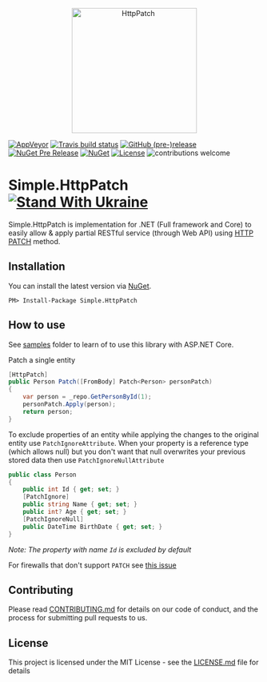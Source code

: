 ﻿<p align="center">
  <img src="HttpPatch.png" alt="HttpPatch" width="250"/>
</p>

[![AppVeyor](https://ci.appveyor.com/api/projects/status/8sq80lyqcatsnssy?svg=true)](https://ci.appveyor.com/project/Marusyk/simple-httppatch) [![Travis build status](https://img.shields.io/travis/Marusyk/Simple.HttpPatch.svg?label=travis-ci&branch=master&style=flat-square&logo=travis)](https://travis-ci.org/Marusyk/Simple.HttpPatch) [![GitHub (pre-)release](https://img.shields.io/github/release/Marusyk/Simple.HttpPatch/all.svg)](https://github.com/Marusyk/Simple.HttpPatch/releases/tag/v1.0.0-beta)  [![NuGet Pre Release](https://img.shields.io/nuget/vpre/Simple.HttpPatch.svg)](https://www.nuget.org/packages/Simple.HttpPatch) 
[![NuGet](https://img.shields.io/nuget/dt/Simple.HttpPatch.svg)]()
[![License](https://img.shields.io/badge/license-MIT-blue.svg)](LICENSE.md) ![contributions welcome](https://img.shields.io/badge/contributions-welcome-brightgreen.svg?style=flat)

# Simple.HttpPatch [![Stand With Ukraine](https://img.shields.io/badge/made_in-ukraine-ffd700.svg?labelColor=0057b7)](https://stand-with-ukraine.pp.ua)

Simple.HttpPatch is implementation for .NET (Full framework and Core) to easily allow & apply partial RESTful service (through Web API) using [HTTP PATCH](https://tools.ietf.org/html/rfc5789) method.

## Installation

You can install the latest version via [NuGet](https://www.nuget.org/packages/Simple.HttpPatch/).

`PM> Install-Package Simple.HttpPatch`

## How to use

See [samples](https://github.com/Marusyk/Simple.HttpPatch/tree/master/samples/Simple.HttpPatch.Samples) folder to learn of to use this library with ASP.NET Core.

Patch a single entity

```C#
[HttpPatch]
public Person Patch([FromBody] Patch<Person> personPatch)
{
    var person = _repo.GetPersonById(1);
    personPatch.Apply(person);
    return person;
}
```

To exclude properties of an entity while applying the changes to the original entity use `PatchIgnoreAttribute`. 
When your property is a reference type (which allows null) but you don't want that null overwrites your previous stored data then use  `PatchIgnoreNullAttribute`

```C#
public class Person
{
    public int Id { get; set; }
    [PatchIgnore]
    public string Name { get; set; }
    public int? Age { get; set; }
    [PatchIgnoreNull]
    public DateTime BirthDate { get; set; }
}
```

*Note: The property with name `Id` is excluded by default*

 For firewalls that don't support `PATCH` see [this issue](https://github.com/Marusyk/Simple.HttpPatch/issues/5)
 
 ## Contributing

Please read [CONTRIBUTING.md](https://github.com/Marusyk/Simple.HttpPatch/blob/master/CONTRIBUTING.md) for details on our code of conduct, and the process for submitting pull requests to us.

## License

This project is licensed under the MIT License - see the [LICENSE.md](https://github.com/Marusyk/Simple.HttpPatch/blob/master/LICENSE) file for details

